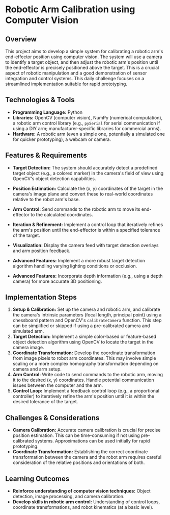 # Robotic Arm Calibration using Computer Vision

## Overview

This project aims to develop a simple system for calibrating a robotic arm's end-effector position using computer vision.  The system will use a camera to identify a target object, and then adjust the robotic arm's position until the end-effector is precisely positioned above the target. This is a crucial aspect of robotic manipulation and a good demonstration of sensor integration and control systems.  This daily challenge focuses on a streamlined implementation suitable for rapid prototyping.

## Technologies & Tools

* **Programming Language:** Python
* **Libraries:** OpenCV (computer vision), NumPy (numerical computation), a robotic arm control library (e.g., `pySerial` for serial communication if using a DIY arm;  manufacturer-specific libraries for commercial arms).
* **Hardware:** A robotic arm (even a simple one, potentially a simulated one for quicker prototyping), a webcam or camera.


## Features & Requirements

- **Target Detection:**  The system should accurately detect a predefined target object (e.g., a colored marker) in the camera's field of view using OpenCV's object detection capabilities.
- **Position Estimation:**  Calculate the (x, y) coordinates of the target in the camera's image plane and convert these to real-world coordinates relative to the robot arm's base.
- **Arm Control:** Send commands to the robotic arm to move its end-effector to the calculated coordinates.
- **Iteration & Refinement:**  Implement a control loop that iteratively refines the arm's position until the end-effector is within a specified tolerance of the target.
- **Visualization:** Display the camera feed with target detection overlays and arm position feedback.

- **Advanced Features:** Implement a more robust target detection algorithm handling varying lighting conditions or occlusion.
- **Advanced Features:**  Incorporate depth information (e.g., using a depth camera) for more accurate 3D positioning.


## Implementation Steps

1. **Setup & Calibration:** Set up the camera and robotic arm, and calibrate the camera's intrinsic parameters (focal length, principal point) using a chessboard pattern and OpenCV's `calibrateCamera` function.  This step can be simplified or skipped if using a pre-calibrated camera and simulated arm.
2. **Target Detection:** Implement a simple color-based or feature-based object detection algorithm using OpenCV to locate the target in the camera image.
3. **Coordinate Transformation:**  Develop the coordinate transformation from image pixels to robot arm coordinates. This may involve simple scaling or a more complex homography transformation depending on camera and arm setup.
4. **Arm Control:**  Write code to send commands to the robotic arm, moving it to the desired (x, y) coordinates.  Handle potential communication issues between the computer and the arm.
5. **Control Loop:** Implement a feedback control loop (e.g., a proportional controller) to iteratively refine the arm's position until it is within the desired tolerance of the target.

## Challenges & Considerations

- **Camera Calibration:** Accurate camera calibration is crucial for precise position estimation.  This can be time-consuming if not using pre-calibrated systems.  Approximations can be used initially for rapid prototyping.
- **Coordinate Transformation:**  Establishing the correct coordinate transformation between the camera and the robot arm requires careful consideration of the relative positions and orientations of both.


## Learning Outcomes

- **Reinforce understanding of computer vision techniques:** Object detection, image processing, and camera calibration.
- **Develop skills in robotic arm control:**  Understanding of control loops, coordinate transformations, and robot kinematics (at a basic level).

